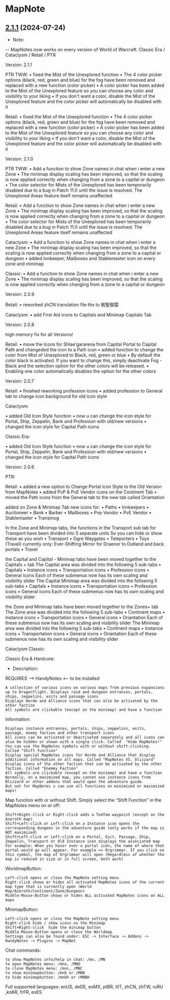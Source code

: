 # MapNote
## [2.1.1](https://github.com/Ssesmar/MapNote) (2024-07-24)
- Note:

-- MapNotes now works on every version of World of Warcraft. Classic Era / Cataclysm / Retail / PTR

Version: 2.1.1

PTR TWW:
• fixed the Mist of the Unexplored function
• The 4 color picker options (black, red, green and blue) for the fog have been removed and replaced with a new function (color picker)
• A color picker has been added to the Mist of the Unexplored feature so you can choose any color and visibility to your liking
• If you don't want a color, disable the Mist of the Unexplored feature and the color picker will automatically be disabled with it

Retail:
• fixed the Mist of the Unexplored function
• The 4 color picker options (black, red, green and blue) for the fog have been removed and replaced with a new function (color picker)
• A color picker has been added to the Mist of the Unexplored feature so you can choose any color and visibility to your liking
• If you don't want a color, disable the Mist of the Unexplored feature and the color picker will automatically be disabled with it

Version: 2.1.0

PTR TWW:
• Add a function to show Zone names in chat when i enter a new Zone
• The minimap display scaling has been improved, so that the scaling is now applied correctly when changing from a zone to a capital or dungeon
• The color selector for Mists of the Unexplored has been temporarily disabled due to a bug in Patch 11.0 until the issue is resolved. The Unexplored Areas feature itself remains unaffected

Retail: 
• Add a function to show Zone names in chat when i enter a new Zone
• The minimap display scaling has been improved, so that the scaling is now applied correctly when changing from a zone to a capital or dungeon
• The color selector for Mists of the Unexplored has been temporarily disabled due to a bug in Patch 11.0 until the issue is resolved. The Unexplored Areas feature itself remains unaffected

Cataclysm:
• Add a function to show Zone names in chat when i enter a new Zone
• The minimap display scaling has been improved, so that the scaling is now applied correctly when changing from a zone to a capital or dungeon
• added Innkeeper, Mailboxes and Stablemaster icon on every zone and minimap

Classic:
• Add a function to show Zone names in chat when i enter a new Zone
• The minimap display scaling has been improved, so that the scaling is now applied correctly when changing from a zone to a capital or dungeon

Version: 2.0.9

Retail:
• reworked zhCN translation file thx to 枫聖御雷

Cataclysm:
• add First Aid icons to Capitals and Minimap Capitals Tab

Version: 2.0.8

high memory fix for all Versions!

Retail:
• move the Icons for Shlae'gararena from Capital Portal to Capital Path and changeded the icon to a Path icon
• added function to change the color from Mist of Unexplored to Black, red, green or blue
• By default the color black is activated. If you want to change this, simply deactivate Fog - Black and the selection option for the other colors will be released.
• Enabling one color automatically disables the option for the other colors

Version: 2.0.7

Retail:
• finished reworking profession icons
• added profession to General tab to change icon background for old icon style

Cataclysm:

• added Old Icon Style function
• now u can change the icon style for Portal, Ship, Zeppelin, Bank and Profession with old/new versions
• changed the icon style for Capital Path icons

Classic Era:

• added Old Icon Style function
• now u can change the icon style for Portal, Ship, Zeppelin, Bank and Profession with old/new versions
• changed the icon style for Capital Path icons

Version: 2.0.6

PTR:

Retail:
• added a new option to Change Portal icon Style to the Old Version from MapNotes
• added PvP & PvE Vendor icons on the Continent Tab
• moved the Path icons from the General tab to the new tab called Oriantation

added on Zone & Minimap Tab new icons for:
• Paths
• Innkeepers
• Auctioneer
• Bank
• Barber
• Mailboxes
• Pvp Vendor
• PvE Vendor
• Stablemaster
• Transmog

In the Zone and Minimap tabs, the functions in the Transport sub tab for Transport have been divided into 5 separate units
So you can hide or show these as you wish
• Transport
• Ogre Waygates
• Teleporters
• Toys (Travel) currently only: Ever-Shifting Mirror for Draenor to Outland and back portals
• Travel

the Capital and Capital - Minimap tabs have been moved together to the Capitals + tab
The Capital area was divided into the following 5 sub-tabs
• Capitals
• Instance icons
• Transportation icons
• Profession icons
• General icons
Each of these submenus now has its own scaling and visibility slider
The Capital Minimap area was divided into the following 5 sub-tabs
• Capitals
• Instance icons
• Transportation icons
• Profession icons
• General icons
Each of these submenus now has its own scaling and visibility slider

the Zone and Minimap tabs have been moved together to the Zones+ tab
The Zone area was divided into the following 5 sub-tabs
• Continent maps
• Instance icons
• Transportation icons
• General icons
• Oriantation
Each of these submenus now has its own scaling and visibility slider
The Minimap area was divided into the following 5 sub-tabs
• Continent maps
• Instance icons
• Transportation icons
• General icons
• Oriantation
Each of these submenus now has its own scaling and visibility slider

Cataclysm Classic:

Classic Era & Hardcore:

- Description:

REQUIRES --> HandyNotes <-- to be installed                                                                                    

    A collection of various icons on various maps from previous expansions up to Dragonflight. Displays raid and dungeon entrances, portals, ships, zeppelins, exits and passage icons
    Displays Horde and Alliance icons that can also be activated by the other faction
    All symbols are clickable (except on the minimap) and have a function

Information:

    Displays instance entrances, portals, ships, zeppelins, exits, passage, enemy faction and other transport icons
    All icons can be activated or deactivated separately and all icons can also be hidden or shown with a single click. Called  "Hide MapNotes!"
    You can use the MapNotes symbols with or without shift-clicking. Called "Shift function"
    Display special MapNotes icons for Horde and Alliance that display additional information on all maps. Called "MapNotes VS. blizzard"
    Display icons of the other faction that can be activated by the other faction. Called "Enemey Faction"
    All symbols are clickable (except on the minimap) and have a function
    Normally, on a maximized map, you cannot use instance icons from Blizzard or other addons that would open the adventure guide.
    But not for MapNotes u can use all functions on minimized or maximized maps!

Map function with or without Shift. Simply select the “Shift Function” in the MapNotes menu on or off:

    Shift+Right-click or Right-click adds a TomTom waypoint (except on the Azeroth map)
    Shift+Left-click or Left-click on a Instance icon opens the corresponding dungeon in the adventure guide (only works if the map is NOT maximized)
    Shift+Left-click or Left-click on a Portal, Exit, Passage, Ship, Zeppelin, Transport or Old Instance icon displays the associated map
    For example: When you hover over a portal icon, the name of where that portal would go will appear. For example => Orgrimmar. If you click on this symbol, the map of Orgrimmar will open (Regardless of whether the map is reduced in size or in full screen, both work)

WorldmapButton:

    Left-click opens or close the MapNote setting menu
    Right-click shows or hides all activated MapNotes icons of the current map type that is currently open (World Map/Azeroth/Continent/Zone/Dungeon)
    Middle-Mouse-Button shows or hides ALL activated MapNotes icons on ALL maps

MinimapButton:

    Left-click opens or close the MapNote setting menu
    Right-click hide / show icons on the Minimap
    Shift+Right-click  hide the minimap button
    Middle-Mouse-Button opens or close the Worldmap
    Settings can also be found under: ESC -> Interface -> Addons -> HandyNotes -> Plugins -> MapNot

Chat commands:

    to show MapNotes info/help in chat: /mn, /MN
    to open MapNotes menu: /mno, /MNO
    to close MapNotes menu: /mnc, /MNC
    to show minimapbutton: /mnb or /MNB
    to hide minimapbutton: /mnbh or /MNBH

Full supported languages: enUS, deDE, esMX, ptBR, itIT, zhCN, zhTW, ruRU ,koKR, frFR, esES